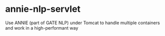 annie-nlp-servlet
=================

Use ANNIE (part of GATE NLP) under Tomcat to handle multiple containers and work in a high-performant way